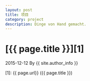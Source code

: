 ```yaml
---
layout: post
title: 项目
category: project
description: Dinge von Hand gemacht.
---
```

# [{{ page.title }}][1]
2015-12-12 By {{ site.author_info }}


[llfylwg]:    http://llfylwg.github.io  "llfylwg"
[1]:    {{ page.url}}  ({{ page.title }})
